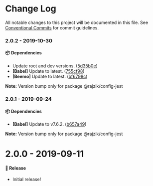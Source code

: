 # Change Log

All notable changes to this project will be documented in this file.
See [Conventional Commits](https://conventionalcommits.org) for commit guidelines.

### 2.0.2 - 2019-10-30

#### 📦 Dependencies

- Update root and dev versions. ([5d35b0e](https://github.com/rajzik/nimbus/commit/5d35b0e))
- **[Babel]** Update to latest. ([755cf98](https://github.com/rajzik/nimbus/commit/755cf98))
- **[Beemo]** Update to latest. ([bf6798c](https://github.com/rajzik/nimbus/commit/bf6798c))

**Note:** Version bump only for package @rajzik/config-jest





### 2.0.1 - 2019-09-24

#### 📦 Dependencies

- **[Babel]** Update to v7.6.2. ([b657a49](https://github.com/rajzik/nimbus/commit/b657a49))

**Note:** Version bump only for package @rajzik/config-jest





# 2.0.0 - 2019-09-11

#### 🎉 Release

- Initial release!
